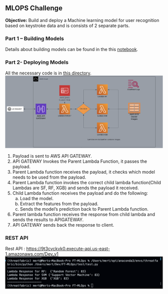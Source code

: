 ## MLOPS Challenge
<strong>Objective:</strong> Build and deploy a Machine learning model for user recognition based on keystroke data and is consists of 2 separate parts.

### Part 1 – Building Models
Details about building models can be found in the this [notebook](training/TF%20MLOPs%20challenge.ipynb).

### Part 2- Deploying Models
All the necessary code is in [this directory](ParentChildsLambdas).
![Architecure](assets/architecture.png)
<ol>
    <li>Payload is sent to AWS API GATEWAY.</li>
    <li>API GATEWAY Invokes the Parent Lambda Function, it passes the payload.</li>
    <li>Parent Lambda function receives the payload, it checks which model needs to be used from the payload.</li>
    <li>Parent Lambda function invokes the correct child lambda function(Child Lambdas are SF, RF, XGB) and sends the payload it received.</li>
    <li>Child Lambda function receives the payload and do the following:
    <ol type="a">
            <li>Load the model.</li>
            <li>Extract the features from the payload.</li>
            <li>Sends the model’s prediction back to Parent Lambda function.</li>
        </ol>
    </li>
    <li>Parent lambda function receives the response from child lambda and sends the results to APIGATEWAY.</li>
    <li>API GATEWAY sends back the response to client.</li>
</ol>

### REST API
Rest API : https://9t3cvckvk0.execute-api.us-east-1.amazonaws.com/Dev_v1
![response](assets/response.png)
